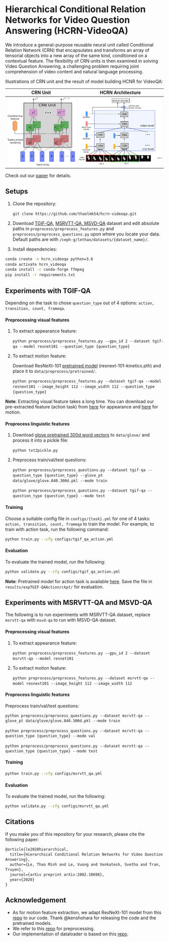 # Hierarchical Conditional Relation Networks for Video Question Answering (HCRN-VideoQA)

We introduce a general-purpose reusable neural unit called Conditional Relation Network (CRN) that encapsulates and transforms an array of tensorial objects into a new array of the same kind, conditioned on a contextual feature. The flexibility of CRN units is then examined in solving Video Question Answering, a challenging problem requiring joint comprehension of video content and natural language processing.

Illustrations of CRN unit and the result of model building HCNR for VideoQA:

CRN Unit             |  HCRN Architecture
:-------------------------:|:-------------------------:
![](CRNUnit.png)  |  ![](overview.png)

Check out our [paper](https://arxiv.org/abs/2002.10698) for details.

## Setups
1. Clone the repository:

    `git clone https://github.com/thaolmk54/hcrn-videoqa.git`

2. Download [TGIF-QA](https://github.com/YunseokJANG/tgif-qa), [MSRVTT-QA, MSVD-QA](https://github.com/xudejing/video-question-answering) dataset and edit absolute paths in `preprocess/preprocess_features.py` and `preprocess/preprocess_questions.py` upon where you locate your data. Default paths are with `/ceph-g/lethao/datasets/{dataset_name}/`.

3. Install dependencies:
```bash
conda create -n hcrn_videoqa python=3.6
conda activate hcrn_videoqa
conda install -c conda-forge ffmpeg
pip install -r requirements.txt
```

## Experiments with TGIF-QA
Depending on the task to chose `question_type` out of 4 options: `action, transition, count, frameqa`.
#### Preprocessing visual features
1. To extract appearance feature:

    `python preprocess/preprocess_features.py --gpu_id 2 --dataset tgif-qa --model resnet101 --question_type {question_type}`
    
2. To extract motion feature:

    Download ResNeXt-101 [pretrained model](https://drive.google.com/drive/folders/1zvl89AgFAApbH0At-gMuZSeQB_LpNP-M) (resnext-101-kinetics.pth) and place it to `data/preprocess/pretrained/`.

    `python preprocess/preprocess_features.py --dataset tgif-qa --model resnext101 --image_height 112 --image_width 112 --question_type {question_type}`

**Note**: Extracting visual feature takes a long time. You can download our pre-extracted feature (action task) from [here](https://bit.ly/2TX9rlZ) for appearance and [here](https://drive.google.com/open?id=1IGxBQthWv9eSKoy-xVZC-10PcVEb-x12) for motion.
#### Proprocess linguistic features
1. Download [glove pretrained 300d word vectors](http://nlp.stanford.edu/data/glove.840B.300d.zip) to `data/glove/` and process it into a pickle file:

    `python txt2pickle.py`
2. Preprocess train/val/test questions:

    `python preprocess/preprocess_questions.py --dataset tgif-qa --question_type {question_type} --glove_pt data/glove/glove.840.300d.pkl --mode train`
    
    `python preprocess/preprocess_questions.py --dataset tgif-qa --question_type {question_type} --mode test`
      
#### Training
Choose a suitable config file in `configs/{task}.yml` for one of 4 tasks: `action, transition, count, frameqa` to train the model. For example, to train with action task, run the following command:
```bash
python train.py --cfg configs/tgif_qa_action.yml
```

#### Evaluation
To evaluate the trained model, run the following:
```bash
python validate.py --cfg configs/tgif_qa_action.yml
```
**Note**: Pretrained model for action task is available [here](https://drive.google.com/open?id=1xzD4JbuoFYAgJG41eAwBo77i3oVrbKyg). Save the file in `results/expTGIF-QAAction/ckpt/` for evaluation.
## Experiments with MSRVTT-QA and MSVD-QA
The following is to run experiments with MSRVTT-QA dataset, replace `msrvtt-qa` with `msvd-qa` to run with MSVD-QA dataset.
#### Preprocessing visual features
1. To extract appearance feature:

    `python preprocess/preprocess_features.py --gpu_id 2 --dataset msrvtt-qa --model resnet101`
    
2. To extract motion feature:

    `python preprocess/preprocess_features.py --dataset msrvtt-qa --model resnext101 --image_height 112 --image_width 112`

#### Proprocess linguistic features
Preprocess train/val/test questions:

    python preprocess/preprocess_questions.py --dataset msrvtt-qa --glove_pt data/glove/glove.840.300d.pkl --mode train
    
    python preprocess/preprocess_questions.py --dataset msrvtt-qa --question_type {question_type} --mode val
    
    python preprocess/preprocess_questions.py --dataset msrvtt-qa --question_type {question_type} --mode test
  
#### Training
```bash
python train.py --cfg configs/msrvtt_qa.yml
```

#### Evaluation
To evaluate the trained model, run the following:
```bash
python validate.py --cfg configs/msrvtt_qa.yml
```
## Citations
If you make you of this repository for your research, please cite the following paper:
```
@article{le2020hierarchical,
  title={Hierarchical Conditional Relation Networks for Video Question Answering},
  author={Le, Thao Minh and Le, Vuong and Venkatesh, Svetha and Tran, Truyen},
  journal={arXiv preprint arXiv:2002.10698},
  year={2020}
}
```
## Acknowledgement
- As for motion feature extraction, we adapt ResNeXt-101 model from this [repo](https://github.com/kenshohara/video-classification-3d-cnn-pytorch) to our code. Thank @kenshohara for releasing the code and the pretrained models. 
- We refer to this [repo](https://github.com/facebookresearch/clevr-iep) for preprocessing.
- Our implementation of dataloader is based on this [repo](https://github.com/shijx12/XNM-Net).

